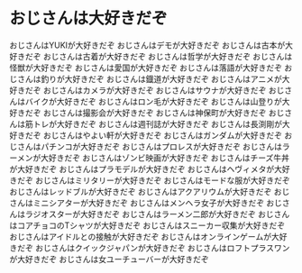 # おじさんは大好きだぞ
おじさんはYUKIが大好きだぞ
おじさんはデモが大好きだぞ
おじさんは古本が大好きだぞ
おじさんは古着が大好きだぞ
おじさんは哲学が大好きだぞ
おじさんは怪獣が大好きだぞ
おじさんは愛国が大好きだぞ
おじさんは落語が大好きだぞ
おじさんは釣りが大好きだぞ
おじさんは鐡道が大好きだぞ
おじさんはアニメが大好きだぞ
おじさんはカメラが大好きだぞ
おじさんはサウナが大好きだぞ
おじさんはバイクが大好きだぞ
おじさんはロン毛が大好きだぞ
おじさんは山登りが大好きだぞ
おじさんは撮影会が大好きだぞ
おじさんは神保町が大好きだぞ
おじさんは筋トレが大好きだぞ
おじさんは週刊誌が大好きだぞ
おじさんは長渕剛が大好きだぞ
おじさんはやよい軒が大好きだぞ
おじさんはガンダムが大好きだぞ
おじさんはパチンコが大好きだぞ
おじさんはプロレスが大好きだぞ
おじさんはラーメンが大好きだぞ
おじさんはゾンビ映画が大好きだぞ
おじさんはチーズ牛丼が大好きだぞ
おじさんはプラモデルが大好きだぞ
おじさんはヘヴィメタが大好きだぞ
おじさんはミリタリーが大好きだぞ
おじさんはモードな服が大好きだぞ
おじさんはレッドブルが大好きだぞ
おじさんはアクアリウムが大好きだぞ
おじさんはミニシアターが大好きだぞ
おじさんはメンヘラ女子が大好きだぞ
おじさんはラジオスターが大好きだぞ
おじさんはラーメン二郎が大好きだぞ
おじさんはコアチョコのTシャツが大好きだぞ
おじさんはスニーカー収集が大好きだぞ
おじさんはアイドルとの接触が大好きだぞ
おじさんはオンラインゲームが大好きだぞ
おじさんはクイックジャパンが大好きだぞ
おじさんはロフトプラスワンが大好きだぞ
おじさんは女ユーチューバーが大好きだぞ
